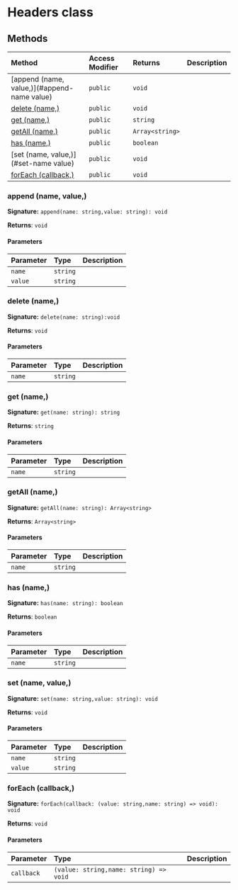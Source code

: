 # Headers class












## Methods

| Method	   | Access Modifier | Returns	| Description|
|:-------------|:----|:-------|:-----------|
|[append (name, value,)](#append-name value)     | `public` | `void` |  |
|[delete (name,)](#delete-name)     | `public` | `void` |  |
|[get (name,)](#get-name)     | `public` | `string` |  |
|[getAll (name,)](#getall-name)     | `public` | `Array<string>` |  |
|[has (name,)](#has-name)     | `public` | `boolean` |  |
|[set (name, value,)](#set-name value)     | `public` | `void` |  |
|[forEach (callback,)](#foreach-callback)     | `public` | `void` |  |





### append (name, value,)



**Signature:** ``append(name: string,value: string): void``

**Returns**: `void`



#### Parameters


| Parameter	   | Type    | Description |
|:-------------|:---------------|:------------|
| `name`    | `string` |  |
| `value`    | `string` |  |


### delete (name,)



**Signature:** ``delete(name: string):void``

**Returns**: `void`



#### Parameters


| Parameter	   | Type    | Description |
|:-------------|:---------------|:------------|
| `name`    | `string` |  |


### get (name,)



**Signature:** ``get(name: string): string``

**Returns**: `string`



#### Parameters


| Parameter	   | Type    | Description |
|:-------------|:---------------|:------------|
| `name`    | `string` |  |


### getAll (name,)



**Signature:** ``getAll(name: string): Array<string>``

**Returns**: `Array<string>`



#### Parameters


| Parameter	   | Type    | Description |
|:-------------|:---------------|:------------|
| `name`    | `string` |  |


### has (name,)



**Signature:** ``has(name: string): boolean``

**Returns**: `boolean`



#### Parameters


| Parameter	   | Type    | Description |
|:-------------|:---------------|:------------|
| `name`    | `string` |  |


### set (name, value,)



**Signature:** ``set(name: string,value: string): void``

**Returns**: `void`



#### Parameters


| Parameter	   | Type    | Description |
|:-------------|:---------------|:------------|
| `name`    | `string` |  |
| `value`    | `string` |  |


### forEach (callback,)



**Signature:** ``forEach(callback: (value: string,name: string) => void): void``

**Returns**: `void`



#### Parameters


| Parameter	   | Type    | Description |
|:-------------|:---------------|:------------|
| `callback`    | `(value: string,name: string) => void` |  |

